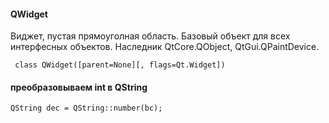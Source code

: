  #### QWidget   
Виджет, пустая прямоуголная область. Базовый объект для всех интерфесных объектов.
Наследник QtCore.QObject, QtGui.QPaintDevice.    

```
 class QWidget([parent=None][, flags=Qt.Widget])     
```
 #### преобразовываем int в QString    
 ```QString dec = QString::number(bc);```   
